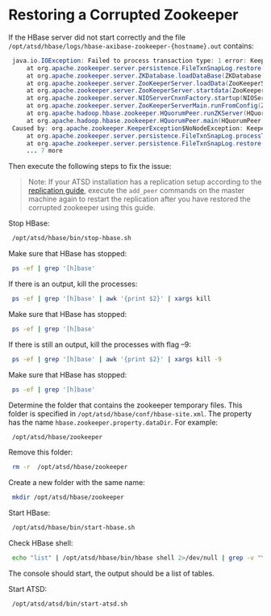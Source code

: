 # Restoring a Corrupted Zookeeper


If the HBase server did not start correctly and the file
`/opt/atsd/hbase/logs/hbase-axibase-zookeeper-{hostname}.out` contains:

```java
 java.io.IOException: Failed to process transaction type: 1 error: Keeper ErrorCode = NoNode for /hbase                           
     at org.apache.zookeeper.server.persistence.FileTxnSnapLog.restore(FileTxnSnapLog.java:153)                                    
     at org.apache.zookeeper.server.ZKDatabase.loadDataBase(ZKDatabase.java:223)                                                  
     at org.apache.zookeeper.server.ZooKeeperServer.loadData(ZooKeeperServer.java:250)                                             
     at org.apache.zookeeper.server.ZooKeeperServer.startdata(ZooKeeperServer.java:377)                                            
     at org.apache.zookeeper.server.NIOServerCnxnFactory.startup(NIOServerCnxnFactory.java:122)                                    
     at org.apache.zookeeper.server.ZooKeeperServerMain.runFromConfig(ZooKeeperServerMain.java:112)                                
     at org.apache.hadoop.hbase.zookeeper.HQuorumPeer.runZKServer(HQuorumPeer.java:85)                                             
     at org.apache.hadoop.hbase.zookeeper.HQuorumPeer.main(HQuorumPeer.java:70)                                                    
 Caused by: org.apache.zookeeper.KeeperException$NoNodeException: KeeperErrorCode = NoNode for /hbase                              
     at org.apache.zookeeper.server.persistence.FileTxnSnapLog.processTransaction(FileTxnSnapLog.java:211)                         
     at org.apache.zookeeper.server.persistence.FileTxnSnapLog.restore(FileTxnSnapLog.java:151)
     ... 7 more                                                           
```
Then execute the following steps to fix the issue:

> Note: If your ATSD installation has a replication setup according to the [replication
guide](replication.md), execute the `add_peer` commands on the master machine again
to restart the replication after you have restored the corrupted zookeeper using this guide.

Stop HBase:

```sh
 /opt/atsd/hbase/bin/stop-hbase.sh                                        
```

Make sure that HBase has stopped:

```sh
 ps -ef | grep '[h]base'
```

If there is an output, kill the processes:

```sh
 ps -ef | grep '[h]base' | awk '{print $2}' | xargs kill
```

Make sure that HBase has stopped:

```sh
 ps -ef | grep '[h]base'
```

If there is still an output, kill the processes with flag –9:

```sh
 ps -ef | grep '[h]base' | awk '{print $2}' | xargs kill -9
```

Make sure that HBase has stopped:

```sh
 ps -ef | grep '[h]base'
```

Determine the folder that contains the zookeeper temporary files. This folder is
specified in `/opt/atsd/hbase/conf/hbase-site.xml`. The property has the
name `hbase.zookeeper.property.dataDir`. For example:

```sh
 /opt/atsd/hbase/zookeeper                                                
```

Remove this folder:

```sh
 rm -r  /opt/atsd/hbase/zookeeper                                         
```

Create a new folder with the same name:

```sh
 mkdir /opt/atsd/hbase/zookeeper                                          
```

Start HBase:

```sh
 /opt/atsd/hbase/bin/start-hbase.sh                                       
```

Check HBase shell:

```bash
 echo "list" | /opt/atsd/hbase/bin/hbase shell 2>/dev/null | grep -v "\["                                        
```

The console should start, the output should be a list of tables. 

Start ATSD:

```sh
 /opt/atsd/atsd/bin/start-atsd.sh
```

